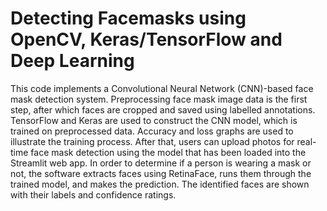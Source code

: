 # Detecting Facemasks using OpenCV, Keras/TensorFlow and Deep Learning

This code implements a Convolutional Neural Network (CNN)-based face mask detection system. Preprocessing face mask image data is the first step, after which faces are cropped and saved using labelled annotations. TensorFlow and Keras are used to construct the CNN model, which is trained on preprocessed data. Accuracy and loss graphs are used to illustrate the training process. After that, users can upload photos for real-time face mask detection using the model that has been loaded into the Streamlit web app. In order to determine if a person is wearing a mask or not, the software extracts faces using RetinaFace, runs them through the trained model, and makes the prediction. The identified faces are shown with their labels and confidence ratings.

